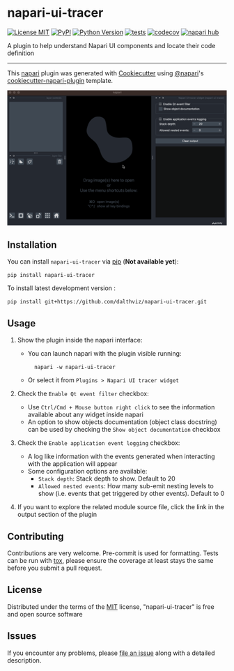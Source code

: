 # napari-ui-tracer

[![License MIT](https://img.shields.io/pypi/l/napari-ui-tracer.svg?color=green)](https://github.com/dalthviz/napari-ui-tracer/raw/main/LICENSE)
[![PyPI](https://img.shields.io/pypi/v/napari-ui-tracer.svg?color=green)](https://pypi.org/project/napari-ui-tracer)
[![Python Version](https://img.shields.io/pypi/pyversions/napari-ui-tracer.svg?color=green)](https://python.org)
[![tests](https://github.com/dalthviz/napari-ui-tracer/workflows/tests/badge.svg)](https://github.com/dalthviz/napari-ui-tracer/actions)
[![codecov](https://codecov.io/gh/dalthviz/napari-ui-tracer/branch/main/graph/badge.svg?token=E6je6vXOSA)](https://codecov.io/gh/dalthviz/napari-ui-tracer)
[![napari hub](https://img.shields.io/endpoint?url=https://api.napari-hub.org/shields/napari-ui-tracer)](https://napari-hub.org/plugins/napari-ui-tracer)

A plugin to help understand Napari UI components and locate their code definition

----------------------------------

This [napari] plugin was generated with [Cookiecutter] using [@napari]'s [cookiecutter-napari-plugin] template.

![GIF showing Napari UI tracer's functionality](https://raw.githubusercontent.com/dalthviz/napari-ui-tracer/main/images/napari-ui-tracer.gif)

## Installation

You can install `napari-ui-tracer` via [pip] (**Not available yet**):

    pip install napari-ui-tracer



To install latest development version :

    pip install git+https://github.com/dalthviz/napari-ui-tracer.git


## Usage

1. Show the plugin inside the napari interface:

    * You can launch napari with the plugin visible running:

            napari -w napari-ui-tracer

    * Or select it from `Plugins > Napari UI tracer widget`

2. Check the `Enable Qt event filter` checkbox:
    * Use `Ctrl/Cmd + Mouse button right click` to see the information available about any widget inside napari
    * An option to show objects documentation (object class docstring) can be used by checking the `Show object documentation` checkbox

3. Check the `Enable application event logging` checkbox:
    * A log like information with the events generated when interacting with the application will appear
    * Some configuration options are available:
        * `Stack depth`: Stack depth to show. Default to 20
        * `Allowed nested events`: How many sub-emit nesting levels to show (i.e. events that get triggered by other events). Default to 0

4. If you want to explore the related module source file, click the link in the output section of the plugin

## Contributing

Contributions are very welcome. Pre-commit is used for formatting. Tests can be run with [tox], please ensure
the coverage at least stays the same before you submit a pull request.

## License

Distributed under the terms of the [MIT] license,
"napari-ui-tracer" is free and open source software

## Issues

If you encounter any problems, please [file an issue] along with a detailed description.

[napari]: https://github.com/napari/napari
[Cookiecutter]: https://github.com/audreyr/cookiecutter
[@napari]: https://github.com/napari
[MIT]: http://opensource.org/licenses/MIT
[BSD-3]: http://opensource.org/licenses/BSD-3-Clause
[GNU GPL v3.0]: http://www.gnu.org/licenses/gpl-3.0.txt
[GNU LGPL v3.0]: http://www.gnu.org/licenses/lgpl-3.0.txt
[Apache Software License 2.0]: http://www.apache.org/licenses/LICENSE-2.0
[Mozilla Public License 2.0]: https://www.mozilla.org/media/MPL/2.0/index.txt
[cookiecutter-napari-plugin]: https://github.com/napari/cookiecutter-napari-plugin

[file an issue]: https://github.com/dalthviz/napari-ui-tracer/issues

[napari]: https://github.com/napari/napari
[tox]: https://tox.readthedocs.io/en/latest/
[pip]: https://pypi.org/project/pip/
[PyPI]: https://pypi.org/
